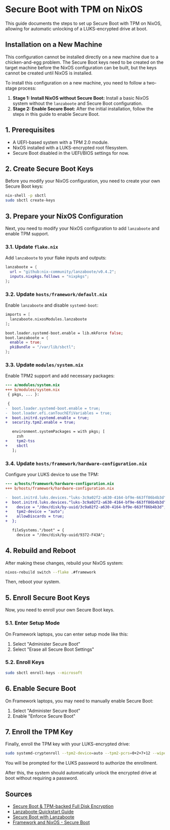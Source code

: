 # Secure Boot with TPM on NixOS

This guide documents the steps to set up Secure Boot with TPM on NixOS, allowing for automatic unlocking of a LUKS-encrypted drive at boot.

## Installation on a New Machine

This configuration cannot be installed directly on a new machine due to a chicken-and-egg problem. The Secure Boot keys need to be created on the target machine before the NixOS configuration can be built, but the keys cannot be created until NixOS is installed.

To install this configuration on a new machine, you need to follow a two-stage process:

1.  **Stage 1: Install NixOS without Secure Boot:** Install a basic NixOS system without the `lanzaboote` and Secure Boot configuration.
2.  **Stage 2: Enable Secure Boot:** After the initial installation, follow the steps in this guide to enable Secure Boot.

## 1. Prerequisites

- A UEFI-based system with a TPM 2.0 module.
- NixOS installed with a LUKS-encrypted root filesystem.
- Secure Boot disabled in the UEFI/BIOS settings for now.

## 2. Create Secure Boot Keys

Before you modify your NixOS configuration, you need to create your own Secure Boot keys:

```bash
nix-shell -p sbctl
sudo sbctl create-keys
```

## 3. Prepare your NixOS Configuration

Next, you need to modify your NixOS configuration to add `lanzaboote` and enable TPM support.

### 3.1. Update `flake.nix`

Add `lanzaboote` to your flake inputs and outputs:

```nix
lanzaboote = {
  url = "github:nix-community/lanzaboote/v0.4.2";
  inputs.nixpkgs.follows = "nixpkgs";
};
```

### 3.2. Update `hosts/framework/default.nix`

Enable `lanzaboote` and disable `systemd-boot`:

```nix
imports = [
  lanzaboote.nixosModules.lanzaboote
];

boot.loader.systemd-boot.enable = lib.mkForce false;
boot.lanzaboote = {
  enable = true;
  pkiBundle = "/var/lib/sbctl";
};
```

### 3.3. Update `modules/system.nix`

Enable TPM2 support and add necessary packages:

```diff
--- a/modules/system.nix
+++ b/modules/system.nix
 { pkgs, ... }:

 {
-  boot.loader.systemd-boot.enable = true;
-  boot.loader.efi.canTouchEfiVariables = true;
+  boot.initrd.systemd.enable = true;
+  security.tpm2.enable = true;

   environment.systemPackages = with pkgs; [
     zsh
+    tpm2-tss
+    sbctl
   ];
```

### 3.4. Update `hosts/framework/hardware-configuration.nix`

Configure your LUKS device to use the TPM:

```diff
--- a/hosts/framework/hardware-configuration.nix
+++ b/hosts/framework/hardware-configuration.nix

-  boot.initrd.luks.devices."luks-3c9a02f2-a630-4164-bf9e-663ff86b4b3d".device = "/dev/disk/by-uuid/3c9a02f2-a630-4164-bf9e-663ff86b4b3d";
+  boot.initrd.luks.devices."luks-3c9a02f2-a630-4164-bf9e-663ff86b4b3d" = {
+    device = "/dev/disk/by-uuid/3c9a02f2-a630-4164-bf9e-663ff86b4b3d";
+    tpm2-device = "auto";
+    allowDiscards = true;
+  };

   fileSystems."/boot" = {
     device = "/dev/disk/by-uuid/9372-F43A";
```

## 4. Rebuild and Reboot

After making these changes, rebuild your NixOS system:

```bash
nixos-rebuild switch --flake .#framework
```

Then, reboot your system.

## 5. Enroll Secure Boot Keys

Now, you need to enroll your own Secure Boot keys.

### 5.1. Enter Setup Mode

On Framework laptops, you can enter setup mode like this:

1.  Select "Administer Secure Boot"
2.  Select "Erase all Secure Boot Settings"

### 5.2. Enroll Keys

```bash
sudo sbctl enroll-keys --microsoft
```

## 6. Enable Secure Boot

On Framework laptops, you may need to manually enable Secure Boot:

1.  Select "Administer Secure Boot"
2.  Enable "Enforce Secure Boot"

## 7. Enroll the TPM Key

Finally, enroll the TPM key with your LUKS-encrypted drive:

```bash
sudo systemd-cryptenroll --tpm2-device=auto --tpm2-pcrs=0+2+7+12 --wipe-slot=tpm2 /dev/nvme0n1p2
```

You will be prompted for the LUKS password to authorize the enrollment.

After this, the system should automatically unlock the encrypted drive at boot without requiring a password.

## Sources
- [Secure Boot & TPM-backed Full Disk Encryption](https://jnsgr.uk/2024/04/nixos-secure-boot-tpm-fde/)
- [Lanzaboote Quickstart Guide](https://github.com/nix-community/lanzaboote/blob/master/docs/QUICK_START.md)
- [Secure Boot with Lanzaboote](https://saylesss88.github.io/installation/enc/lanzaboote.html)
- [Framework and NixOS - Secure Boot](https://0xda.de/blog/2024/06/framework-and-nixos-secure-boot-day-three/)

